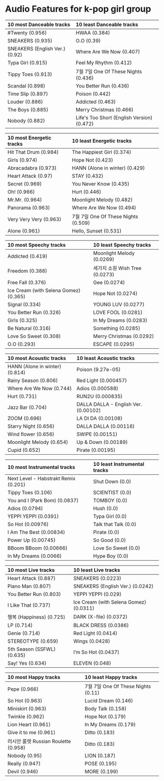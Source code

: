 # Audio Features for k-pop girl group
| 10 most Danceable tracks | 10 least Danceable tracks |
|:---|:---|
| #Twenty (0.956) | HWAA (0.384) |
| SNEAKERS (0.935) | O.O (0.39) |
| SNEAKERS (English Ver.) (0.92) | Where Are We Now (0.407) |
| Typa Girl (0.915) | Feel My Rhythm (0.412) |
| Tippy Toes (0.913) | 7월 7일 One Of These Nights (0.436) |
| Scandal (0.898) | You Better Run (0.436) |
| Time Slip (0.897) | Poison (0.442) |
| Louder (0.886) | Addicted (0.463) |
| The Boys (0.885) | Merry Christmas (0.466) |
| Nobody (0.882) | Life's Too Short (English Version) (0.472) |

| 10 most Energetic tracks | 10 least Energetic tracks |
|:---|:---|
| Hit That Drum (0.984) | The Happiest Girl (0.374) |
| Girls (0.974) | Hope Not (0.423) |
| Abracadabra (0.973) | HANN (Alone in winter) (0.429) |
| Heart Attack (0.97) | STAY (0.432) |
| Secret (0.969) | You Never Know (0.435) |
| Oh! (0.966) | Hurt (0.446) |
| Mr.Mr. (0.964) | Moonlight Melody (0.482) |
| Panorama (0.963) | Where Are We Now (0.494) |
| Very Very Very (0.963) | 7월 7일 One Of These Nights (0.509) |
| Alone (0.961) | Hello, Sunset (0.531) |

| 10 most Speechy tracks | 10 least Speechy tracks |
|:---|:---|
| Addicted (0.419) | Moonlight Melody (0.0269) |
| Freedom (0.388) | 세가지 소원 Wish Tree (0.0273) |
| Free Fall (0.376) | Gee (0.0274) |
| Ice Cream (with Selena Gomez) (0.365) | Hope Not (0.0274) |
| Signal (0.334) | YOUNG LUV (0.0277) |
| You Better Run (0.326) | LOVE FOOL (0.0281) |
| Girls (0.325) | In My Dreams (0.0283) |
| Be Natural (0.316) | Something (0.0285) |
| Love So Sweet (0.308) | Merry Christmas (0.0292) |
| O.O (0.293) | ESCAPE (0.0295) |

| 10 most Acoustic tracks | 10 least Acoustic tracks |
|:---|:---|
| HANN (Alone in winter) (0.814) | Poison (9.27e-05) |
| Rainy Season (0.806) | Red Light (0.000457) |
| Where Are We Now (0.744) | Adios (0.000588) |
| Hurt (0.731) | RUN2U (0.000835) |
| Jazz Bar (0.704) | DALLA DALLA - English Ver. (0.00102) |
| ZOOM (0.696) | LA DI DA (0.00108) |
| Starry Night (0.656) | DALLA DALLA (0.00116) |
| Wind flower (0.656) | SWIPE (0.00151) |
| Moonlight Melody (0.654) | Up & Down (0.00189) |
| Cupid (0.652) | Pirate (0.00195) |

| 10 most Instrumental tracks | 10 least Instrumental tracks |
|:---|:---|
| Next Level - Habstrakt Remix (0.201) | Shut Down (0.0) |
| Tippy Toes (0.106) | SCIENTIST (0.0) |
| You and I (Park Bom) (0.0837) | TOMBOY (0.0) |
| Adios (0.0794) | Hush (0.0) |
| YEPPI YEPPI (0.0391) | Typa Girl (0.0) |
| So Hot (0.00976) | Talk that Talk (0.0) |
| I Am The Best (0.00834) | Pirate (0.0) |
| Power Up (0.00745) | So Good (0.0) |
| BBoom BBoom (0.00666) | Love So Sweet (0.0) |
| In My Dreams (0.0066) | Hype Boy (0.0) |

| 10 most Live tracks | 10 least Live tracks |
|:---|:---|
| Heart Attack (0.887) | SNEAKERS (0.0223) |
| Piano Man (0.807) | SNEAKERS (English Ver.) (0.0242) |
| You Better Run (0.803) | YEPPI YEPPI (0.029) |
| I Like That (0.737) | Ice Cream (with Selena Gomez) (0.0311) |
| 행복 (Happiness) (0.725) | DARK (X-file) (0.0372) |
| LP (0.714) | BLACK DRESS (0.0386) |
| Genie (0.714) | Red Light (0.0414) |
| STEREOTYPE (0.659) | Wings (0.0428) |
| 5th Season (SSFWL) (0.635) | I’m So Hot (0.0437) |
| Say! Yes (0.634) | ELEVEN (0.048) |

| 10 most Happy tracks | 10 least Happy tracks |
|:---|:---|
| Pepe (0.966) | 7월 7일 One Of These Nights (0.11) |
| So Hot (0.963) | Lucid Dream (0.146) |
| Miniskirt (0.963) | Body Talk (0.158) |
| Twinkle (0.962) | Hope Not (0.179) |
| Lion Heart (0.961) | In My Dreams (0.179) |
| Give it to me (0.961) | Ditto (0.183) |
| 러시안 룰렛 Russian Roulette (0.958) | Ditto (0.183) |
| Nobody (0.95) | LION (0.187) |
| Really (0.947) | POSE (0.195) |
| Devil (0.946) | MORE (0.199) |
